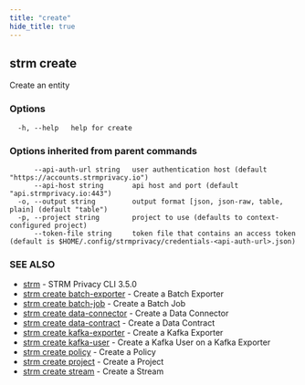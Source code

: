 ```yaml
---
title: "create"
hide_title: true
---
```

## strm create

Create an entity

### Options

```
  -h, --help   help for create
```

### Options inherited from parent commands

```
      --api-auth-url string   user authentication host (default "https://accounts.strmprivacy.io")
      --api-host string       api host and port (default "api.strmprivacy.io:443")
  -o, --output string         output format [json, json-raw, table, plain] (default "table")
  -p, --project string        project to use (defaults to context-configured project)
      --token-file string     token file that contains an access token (default is $HOME/.config/strmprivacy/credentials-<api-auth-url>.json)
```

### SEE ALSO

* [strm](docs/04-reference/01-cli-reference/strm/index.md)	 - STRM Privacy CLI 3.5.0
* [strm create batch-exporter](docs/04-reference/01-cli-reference/strm/create/batch-exporter.md)	 - Create a Batch Exporter
* [strm create batch-job](docs/04-reference/01-cli-reference/strm/create/batch-job.md)	 - Create a Batch Job
* [strm create data-connector](docs/04-reference/01-cli-reference/strm/create/data-connector/index.md)	 - Create a Data Connector
* [strm create data-contract](docs/04-reference/01-cli-reference/strm/create/data-contract.md)	 - Create a Data Contract
* [strm create kafka-exporter](docs/04-reference/01-cli-reference/strm/create/kafka-exporter.md)	 - Create a Kafka Exporter
* [strm create kafka-user](docs/04-reference/01-cli-reference/strm/create/kafka-user.md)	 - Create a Kafka User on a Kafka Exporter
* [strm create policy](docs/04-reference/01-cli-reference/strm/create/policy.md)	 - Create a Policy
* [strm create project](docs/04-reference/01-cli-reference/strm/create/project.md)	 - Create a Project
* [strm create stream](docs/04-reference/01-cli-reference/strm/create/stream.md)	 - Create a Stream

